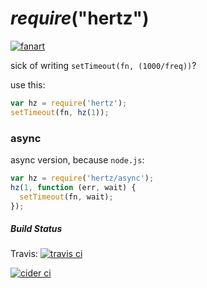 # *require*("**hertz**")

[![fanart](http://upload.wikimedia.org/wikipedia/commons/e/ea/Wave_frequency.gif)](https://en.wikipedia.org/wiki/Hertz)

sick of writing `setTimeout(fn, (1000/freq))`?

use this:

```js
var hz = require('hertz');
setTimeout(fn, hz(1));
```
### async

async version, because `node.js`:

```js
var hz = require('hertz/async');
hz(1, function (err, wait) {
  setTimeout(fn, wait);
});
```

##### Build Status

Travis: [![travis ci](https://travis-ci.org/eins78/node-hertz.svg)](https://travis-ci.org/eins78/node-hertz)

[![cider ci](http://cider.zrh.kiste.li/cider-ci/ui/public/node-hertz/master/test/summary.svg?respond_width_200)](http://cider.zrh.kiste.li/cider-ci/ui/public/node-hertz/master/test/summary.html)
